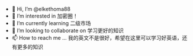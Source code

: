 - 👋 Hi, I’m @elkethoma88
- 👀 I’m interested in 加密圈！
- 🌱 I’m currently learning 二级市场
- 💞️ I’m looking to collaborate on 学习更好的知识
- 📫 How to reach me ...
我的英文不是很好，希望在这里可以学习好英语，还有更多的知识
<!---
elkethoma88/elkethoma88 is a ✨ special ✨ repository because its `README.md` (this file) appears on your GitHub profile.
You can click the Preview link to take a look at your changes.
--->
